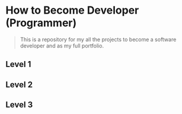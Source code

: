 # **How to Become Developer (Programmer)**

> This is a repository for my all the projects to become a software developer and as my full portfolio.

## Level 1

## Level 2

## Level 3
